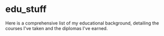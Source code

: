 # edu_stuff
Here is a comprehensive list of my educational background, detailing the courses I've taken and the diplomas I've earned.
